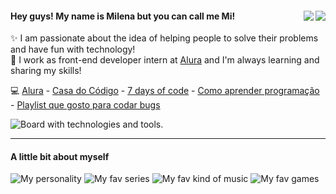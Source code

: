 <div>
<a href="https://dev.to/milenaemmert"><img src="https://cdn.discordapp.com/attachments/904892540409503866/1002080174176731227/dev.png" align="right"></a>
<a href="https://www.linkedin.com/in/milenaemmert/" align="right"><img src="https://cdn.discordapp.com/attachments/904892540409503866/1002080174478737478/in.png" align="right"></a>
<h4>Hey guys! My name is Milena but you can call me Mi!</h4>
</div>
✨ I am passionate about the idea of helping people to solve their problems and have fun with technology!</em><br>
💙 I work as front-end developer intern at <a href="https://github.com/alura-cursos">Alura</a> and I'm always learning and sharing my skills!

💻 [Alura](https://www.alura.com.br/formacoes) - [Casa do Código](https://www.casadocodigo.com.br/products/livro-git-github?_pos=1&_sid=25b0a52bb&_ss=r) - [7 days of code](https://7daysofcode.io/) - [Como aprender programação](https://dev.to/milenaemmert/como-estudar-e-aprender-programacao-de-forma-mais-eficaz-4p6b) - [Playlist que gosto para codar bugs](https://open.spotify.com/playlist/3zHDSLqtkQRTswoHEHOnyE?si=ecf9dcce3f3246d8)

<div>
<img src="https://cdn.discordapp.com/attachments/904892540409503866/1003723453192491098/Frame.png" alt="Board with technologies and tools." align="center">

<hr>

<h4>A little bit about myself</h4>
<img src="https://cdn.discordapp.com/attachments/904892540409503866/1003706832310763630/personality.gif" alt="My personality"> 
<img src="https://cdn.discordapp.com/attachments/904892540409503866/1003706831937482753/series.gif" alt="My fav series"> 
<img src="https://cdn.discordapp.com/attachments/904892540409503866/1003707580809498685/music.gif" alt="My fav kind of music"> 
<img src="https://cdn.discordapp.com/attachments/904892540409503866/1003708693394772018/gamess.gif" alt="My fav games">
</div>

</div>
